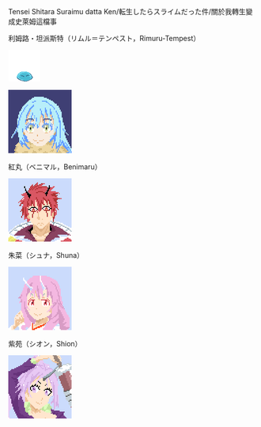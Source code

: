 Tensei Shitara Suraimu datta Ken/転生したらスライムだった件/關於我轉生變成史萊姆這檔事

利姆路・坦派斯特（リムル＝テンペスト，Rimuru-Tempest）

![Rimuru-Tempest](RimuruTempest64.gif "Rimuru-Tempest")

![Rimuru-Tempest](RimuruTempestFace64.gif "Rimuru-Tempest")

紅丸（ベニマル，Benimaru）

![紅丸（ベニマル，Benimaru）](benimaruHead64.gif "紅丸（ベニマル，Benimaru）")

朱菜（シュナ，Shuna）

![朱菜（シュナ，Shuna）](shunaHead64.gif "朱菜（シュナ，Shuna）")

紫苑（シオン，Shion）

![紫苑（シオン，Shion）](shionHead64.gif "紫苑（シオン，Shion）")
